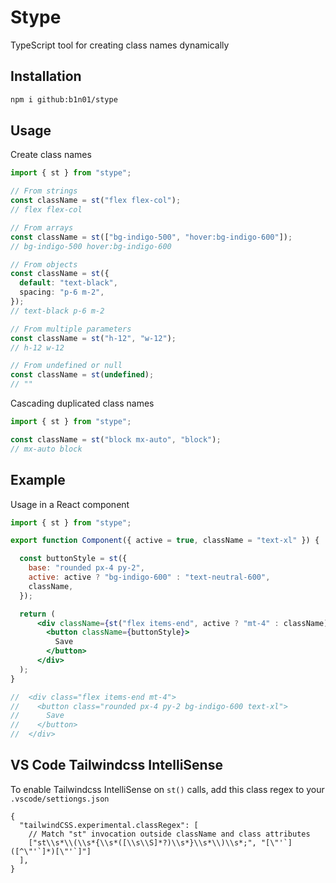 # Stype

TypeScript tool for creating class names dynamically

## Installation

```bash
npm i github:b1n01/stype
```

## Usage

Create class names

```typescript
import { st } from "stype";

// From strings
const className = st("flex flex-col");
// flex flex-col

// From arrays
const className = st(["bg-indigo-500", "hover:bg-indigo-600"]);
// bg-indigo-500 hover:bg-indigo-600

// From objects
const className = st({
  default: "text-black",
  spacing: "p-6 m-2",
});
// text-black p-6 m-2

// From multiple parameters
const className = st("h-12", "w-12");
// h-12 w-12

// From undefined or null
const className = st(undefined);
// ""
```

Cascading duplicated class names

```typescript
import { st } from "stype";

const className = st("block mx-auto", "block");
// mx-auto block
```

## Example 

Usage in a React component

```jsx
import { st } from "stype";

export function Component({ active = true, className = "text-xl" }) {

  const buttonStyle = st({
    base: "rounded px-4 py-2",
    active: active ? "bg-indigo-600" : "text-neutral-600",
    className,
  });

  return (
      <div className={st("flex items-end", active ? "mt-4" : className)}>
        <button className={buttonStyle}>
          Save
        </button>
      </div>
  );
}

//  <div class="flex items-end mt-4">
//    <button class="rounded px-4 py-2 bg-indigo-600 text-xl">
//      Save
//    </button>
//  </div>
```

## VS Code Tailwindcss IntelliSense

To enable Tailwindcss IntelliSense on `st()` calls, add this class regex to 
your `.vscode/settiongs.json`

```jsonc
{
  "tailwindCSS.experimental.classRegex": [
    // Match "st" invocation outside className and class attributes
    ["st\\s*\\(\\s*{\\s*([\\s\\S]*?)\\s*}\\s*\\)\\s*;", "[\"'`]([^\"'`]*)[\"'`]"]
  ],
}
```